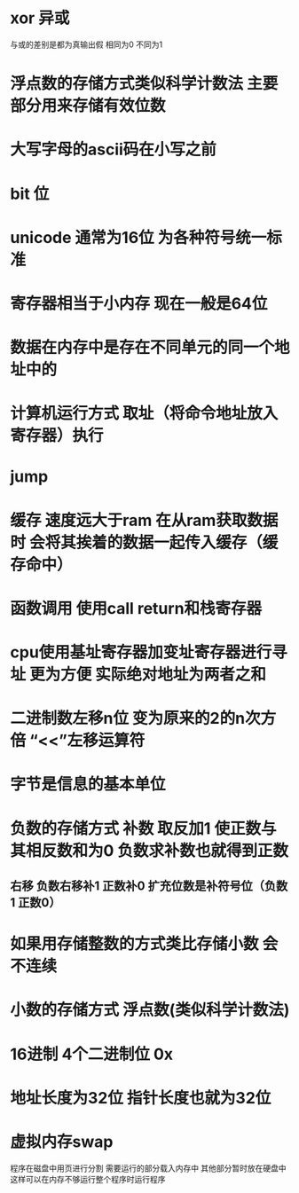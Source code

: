 # xor 异或
与或的差别是都为真输出假
相同为0 不同为1
# 浮点数的存储方式类似科学计数法 主要部分用来存储有效位数
# 大写字母的ascii码在小写之前
# bit 位
# unicode 通常为16位 为各种符号统一标准
# 寄存器相当于小内存 现在一般是64位
# 数据在内存中是存在不同单元的同一个地址中的
# 计算机运行方式 取址（将命令地址放入寄存器）执行
# jump
# 缓存 速度远大于ram 在从ram获取数据时 会将其挨着的数据一起传入缓存（缓存命中）
# 函数调用 使用call return和栈寄存器
# cpu使用基址寄存器加变址寄存器进行寻址 更为方便 实际绝对地址为两者之和
# 二进制数左移n位 变为原来的2的n次方倍 “<<”左移运算符
# 字节是信息的基本单位 
# 负数的存储方式 补数 取反加1 使正数与其相反数和为0 负数求补数也就得到正数
## 右移 负数右移补1 正数补0 扩充位数是补符号位（负数1 正数0）
# 如果用存储整数的方式类比存储小数 会不连续
# 小数的存储方式 浮点数(类似科学计数法)
# 16进制 4个二进制位 0x
# 地址长度为32位 指针长度也就为32位
# 虚拟内存swap 
程序在磁盘中用页进行分割 需要运行的部分载入内存中 其他部分暂时放在硬盘中 这样可以在内存不够运行整个程序时运行程序




